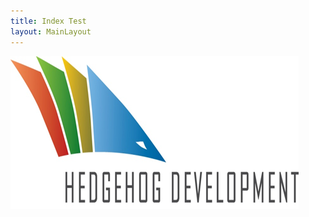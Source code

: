 ```yaml
---
title: Index Test
layout: MainLayout
---
```

<div class="text-center">
	<img src="/Images/Logo.png" />
</div>



